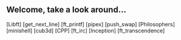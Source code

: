 ## Welcome, take a look around...

[Libft]
[get_next_line]
[ft_printf]
[pipex]
[push_swap]
[Philosophers]
[minishell]
[cub3d]
[CPP]
[ft_irc]
[Inception]
[ft_transcendence]

<!--
**fveve/fveve** is a ✨ _special_ ✨ repository because its `README.md` (this file) appears on your GitHub profile.

Here are some ideas to get you started:

- 🔭 I’m currently working on ...
- 🌱 I’m currently learning ...
- 👯 I’m looking to collaborate on ...
- 🤔 I’m looking for help with ...
- 💬 Ask me about ...
- 📫 How to reach me: ...
- 😄 Pronouns: ...
- ⚡ Fun fact: ...
-->
